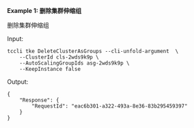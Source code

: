 **Example 1: 删除集群伸缩组**

删除集群伸缩组

Input: 

```
tccli tke DeleteClusterAsGroups --cli-unfold-argument  \
    --ClusterId cls-2wds9k9p \
    --AutoScalingGroupIds asg-2wds9k9p \
    --KeepInstance false
```

Output: 
```
{
    "Response": {
        "RequestId": "eac6b301-a322-493a-8e36-83b295459397"
    }
}
```

